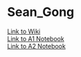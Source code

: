 # Sean_Gong
[Link to Wiki](https://github.com/bcb420-2020/student_sgong101/wiki) <br>
[Link to A1 Notebook](https://github.com/bcb420-2022/Sean_Gong/blob/main/A1.html) <br>
[Link to A2 Notebook](https://github.com/bcb420-2022/Sean_Gong/blob/main/A2_SeanGong.html) <br>
